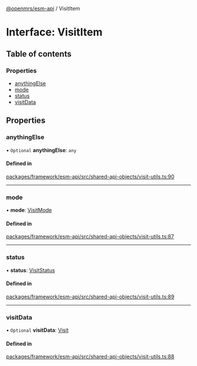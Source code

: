 [@openmrs/esm-api](../API.md) / VisitItem

# Interface: VisitItem

## Table of contents

### Properties

- [anythingElse](visititem.md#anythingelse)
- [mode](visititem.md#mode)
- [status](visititem.md#status)
- [visitData](visititem.md#visitdata)

## Properties

### anythingElse

• `Optional` **anythingElse**: `any`

#### Defined in

[packages/framework/esm-api/src/shared-api-objects/visit-utils.ts:90](https://github.com/openmrs/openmrs-esm-core/blob/master/packages/framework/esm-api/src/shared-api-objects/visit-utils.ts#L90)

___

### mode

• **mode**: [VisitMode](../enums/visitmode.md)

#### Defined in

[packages/framework/esm-api/src/shared-api-objects/visit-utils.ts:87](https://github.com/openmrs/openmrs-esm-core/blob/master/packages/framework/esm-api/src/shared-api-objects/visit-utils.ts#L87)

___

### status

• **status**: [VisitStatus](../enums/visitstatus.md)

#### Defined in

[packages/framework/esm-api/src/shared-api-objects/visit-utils.ts:89](https://github.com/openmrs/openmrs-esm-core/blob/master/packages/framework/esm-api/src/shared-api-objects/visit-utils.ts#L89)

___

### visitData

• `Optional` **visitData**: [Visit](visit.md)

#### Defined in

[packages/framework/esm-api/src/shared-api-objects/visit-utils.ts:88](https://github.com/openmrs/openmrs-esm-core/blob/master/packages/framework/esm-api/src/shared-api-objects/visit-utils.ts#L88)
